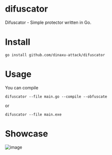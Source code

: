 # difuscator
Difuscator - Simple protector written in Go.


# Install 
```
go install github.com/dinaxu-attack/difuscator 
```

# Usage

You can compile

```
difuscator --file main.go --compile --obfuscate
```

or 

```
difuscator --file main.exe
```


# Showcase 

![image](https://user-images.githubusercontent.com/102496559/210157003-435f7de1-22e6-4ef9-ae41-5b827266095b.png)
